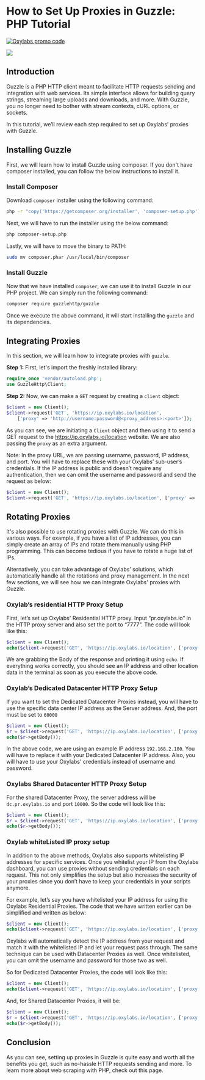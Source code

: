 # How to Set Up Proxies in Guzzle: PHP Tutorial

[![Oxylabs promo code](https://user-images.githubusercontent.com/129506779/250792357-8289e25e-9c36-4dc0-a5e2-2706db797bb5.png)](https://oxylabs.go2cloud.org/aff_c?offer_id=7&aff_id=877&url_id=112)

[![](https://dcbadge.vercel.app/api/server/eWsVUJrnG5)](https://discord.gg/GbxmdGhZjq)

## Introduction

Guzzle is a PHP HTTP client meant to facilitate HTTP requests sending and integration with web services. Its simple interface allows for building query strings, streaming large uploads and downloads, and more. With Guzzle, you no longer need to bother with stream contexts, cURL options, or sockets. 

In this tutorial, we’ll review each step required to set up Oxylabs’ proxies with Guzzle.

## Installing Guzzle

First, we will learn how to install Guzzle using composer. If you don't have composer installed, you can follow the below instructions to install it. 

### Install Composer

Download `composer` installer using the following command:

```bash
php -r "copy('https://getcomposer.org/installer', 'composer-setup.php');"
```

Next, we will have to run the installer using the below command:

```bash
php composer-setup.php
```

Lastly, we will have to move the binary to PATH:

```bash
sudo mv composer.phar /usr/local/bin/composer
```

### Install Guzzle

Now that we have installed `composer`, we can use it to install Guzzle in our PHP project. We can simply run the following command:

```bash
composer require guzzlehttp/guzzle
```

Once we execute the above command, it will start installing the `guzzle` and its dependencies.

## Integrating Proxies

In this section, we will learn how to integrate proxies with `guzzle`. 

**Step 1:** First, let's import the freshly installed library:

```php
require_once 'vendor/autoload.php';
use GuzzleHttp\Client;
```

**Step 2:** Now, we can make a `GET` request by creating a `client` object:

```php
$client = new Client();
$client->request('GET', 'https://ip.oxylabs.io/location', 
    ['proxy' => 'http://username:password@<proxy_address>:<port>']);
```

As you can see, we are initiating a `Client` object and then using it to send a GET request to the <https://ip.oxylabs.io/location> website. We are also passing the `proxy` as an extra argument.

Note: In the proxy URL, we are passing username, password, IP address, and port. You will have to replace these with your Oxylabs’ sub-user’s credentials. If the IP address is public and doesn’t require any authentication, then we can omit the username and password and send the request as below:

```php
$client = new Client(); 
$client->request('GET', 'https://ip.oxylabs.io/location', ['proxy' => 'http://<proxy_address>:<port>']); 
```

## Rotating Proxies

It's also possible to use rotating proxies with Guzzle. We can do this in various ways. For example, if you have a list of IP addresses, you can simply create an array of IPs and rotate them manually using PHP programming. This can become tedious if you have to rotate a huge list of IPs.

Alternatively, you can take advantage of Oxylabs’ solutions, which automatically handle all the rotations and proxy management. In the next few sections, we will see how we can integrate Oxylabs' proxies with Guzzle. 

### Oxylab’s residential HTTP Proxy Setup

First, let’s set up Oxylabs' Residential HTTP proxy. Input “pr.oxylabs.io” in the HTTP proxy server and also set the port to “7777”. The code will look like this:

```php
$client = new Client();
echo($client->request('GET', 'https://ip.oxylabs.io/location', ['proxy' => 'http://username:password@pr.oxylabs.io:7777'])->getBody());
```

We are grabbing the Body of the response and printing it using `echo`. If everything works correctly, you should see an IP address and other location data in the terminal as soon as you execute the above code. 

### Oxylab’s Dedicated Datacenter HTTP Proxy Setup

If you want to set the Dedicated Datacenter Proxies instead, you will have to use the specific
data center IP address as the Server address. And, the port must be set to `60000`

```php
$client = new Client();
$r = $client->request('GET', 'https://ip.oxylabs.io/location', ['proxy' => 'http://username:password@192.168.2.100:60000'])
echo($r->getBody());
```

In the above code, we are using an example IP address `192.168.2.100`. You will have to
replace it with your Dedicated Datacenter IP address. Also, you will have to use your Oxylabs' credentials instead of username and password.

### Oxylabs Shared Datacenter HTTP Proxy Setup

For the shared Datacenter Proxy, the server address will be `dc.pr.oxylabs.io` and port
`10000`. So the code will look like this:

```php
$client = new Client();
$r = $client->request('GET', 'https://ip.oxylabs.io/location', ['proxy' => 'http://username:password@dc.pr.oxylabs.io:10000'])
echo($r->getBody());
```

### Oxylab whiteListed IP proxy setup

In addition to the above methods, Oxylabs also supports whitelisting IP addresses  for specific services. Once you whitelist your IP from the Oxylabs dashboard, you can use proxies without sending credentials on each request. This not only simplifies the setup but also increases the security of your proxies since you don’t have to keep your credentials in your scripts anymore. 

For example, let’s say you have whitelisted your IP address for using the Oxylabs Residential Proxies. The code that we have written earlier can be simplified and written as below:

```php
$client = new Client();
echo($client->request('GET', 'https://ip.oxylabs.io/location', ['proxy' => 'http://pr.oxylabs.io:7777'])->getBody());
```

Oxylabs will automatically detect the IP address from your request and match it with the whitelisted IP and let your request pass through. The same technique can be used with Datacenter Proxies as well. Once whitelisted, you can omit the username and password for those two as well.

So for Dedicated Datacenter Proxies, the code will look like this:

```php
$client = new Client();
echo($client->request('GET', 'https://ip.oxylabs.io/location', ['proxy' => 'http://192.168.2.100:60000'])→getBody());
```

And, for Shared Datacenter Proxies, it will be:

```php
$client = new Client(); 
$r = $client->request('GET', 'https://ip.oxylabs.io/location', ['proxy' => 'http://dc.pr.oxylabs.io:10000']) 
echo($r->getBody());
```

## Conclusion

As you can see, setting up proxies in Guzzle is quite easy and worth all the benefits you get, such as no-hassle HTTP requests sending and more. To learn more about web scraping with PHP, check out this page.
